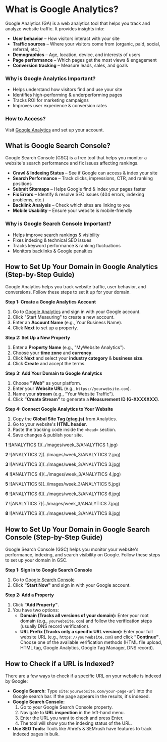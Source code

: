 # What is Google Analytics?

Google Analytics (GA) is a web analytics tool that helps you track and analyze website traffic. It provides insights into:

* **User behavior** – How visitors interact with your site
* **Traffic sources** – Where your visitors come from (organic, paid, social, referral, etc.)
* **Demographics** – Age, location, device, and interests of users
* **Page performance** – Which pages get the most views & engagement
* **Conversion tracking** – Measure leads, sales, and goals

### Why is Google Analytics Important?

* Helps understand how visitors find and use your site
* Identifies high-performing & underperforming pages
* Tracks ROI for marketing campaigns
* Improves user experience & conversion rates

### How to Access?

Visit [Google Analytics](https://analytics.google.com/) and set up your account.

## What is Google Search Console?

Google Search Console (GSC) is a free tool that helps you monitor a website's search performance and fix issues affecting rankings.

* **Crawl & Indexing Status** – See if Google can access & index your site
* **Search Performance** – Track clicks, impressions, CTR, and ranking positions
* **Submit Sitemaps** – Helps Google find & index your pages faster
* **Fix Errors** – Identify & resolve SEO issues (404 errors, indexing problems, etc.)
* **Backlink Analysis** – Check which sites are linking to you
* **Mobile Usability** – Ensure your website is mobile-friendly

### Why is Google Search Console Important?

* Helps improve search rankings & visibility
* Fixes indexing & technical SEO issues
* Tracks keyword performance & ranking fluctuations
* Monitors backlinks & Google penalties

## How to Set Up Your Domain in Google Analytics (Step-by-Step Guide)

Google Analytics helps you track website traffic, user behavior, and conversions. Follow these steps to set it up for your domain.

**Step 1: Create a Google Analytics Account**

1.  Go to [Google Analytics](https://analytics.google.com/) and sign in with your Google account.
2.  Click "Start Measuring" to create a new account.
3.  Enter an **Account Name** (e.g., Your Business Name).
4.  Click **Next** to set up a property.

**Step 2: Set Up a New Property**

1.  Enter a **Property Name** (e.g., "MyWebsite Analytics").
2.  Choose your **time zone** and **currency**.
3.  Click **Next** and select your **industry category** & **business size**.
4.  Click **Create** and accept the terms.

**Step 3: Add Your Domain to Google Analytics**

1.  Choose **"Web"** as your platform.
2.  Enter your **Website URL** (e.g., `https://yourwebsite.com`).
3.  Name your **stream** (e.g., "Your Website Traffic").
4.  Click **"Create Stream"** to generate a **Measurement ID (G-XXXXXXX)**.

**Step 4: Connect Google Analytics to Your Website**

1.  Copy the **Global Site Tag (gtag.js)** from Analytics.
2.  Go to your website's **HTML header**.
3.  Paste the tracking code inside the `<head>` section.
4.  Save changes & publish your site.


**1**
![ANALYTICS 1](../images/week_3/ANALYTICS 1.jpg)

**2**
![ANALYTICS 2](../images/week_3/ANALYTICS 2.jpg)

**3**
![ANALYTICS 3](../images/week_3/ANALYTICS 3.jpg)

**4**
![ANALYTICS 4](../images/week_3/ANALYTICS 4.jpg)

**5**
![ANALYTICS 5](../images/week_3/ANALYTICS 5.jpg)

**6**
![ANALYTICS 6](../images/week_3/ANALYTICS 6.jpg)

**7**
![ANALYTICS 7](../images/week_3/ANALYTICS 7.jpg)

**8**
![ANALYTICS 8](../images/week_3/ANALYTICS 8.jpg)


## How to Set Up Your Domain in Google Search Console (Step-by-Step Guide)

Google Search Console (GSC) helps you monitor your website's performance, indexing, and search visibility on Google. Follow these steps to set up your domain in GSC.

**Step 1: Sign in to Google Search Console**

1.  Go to [Google Search Console](https://search.google.com/search-console/)
2.  Click **"Start Now"** and sign in with your Google account.

**Step 2: Add a Property**

1.  Click **"Add Property"**.
2.  You have two options:
    * **Domain (Tracks all versions of your domain):** Enter your root domain (e.g., `yourwebsite.com`) and follow the verification steps (usually DNS record verification).
    * **URL Prefix (Tracks only a specific URL version):** Enter your full website URL (e.g., `https://yourwebsite.com`) and click **"Continue"**. Choose one of the available verification methods (HTML file upload, HTML tag, Google Analytics, Google Tag Manager, DNS record).

## How to Check if a URL is Indexed?

There are a few ways to check if a specific URL on your website is indexed by Google:

* **Google Search:** Type `site:yourwebsite.com/your-page-url` into the Google search bar. If the page appears in the results, it's indexed.
* **Google Search Console:**
    1.  Go to your Google Search Console property.
    2.  Navigate to **URL inspection** in the left-hand menu.
    3.  Enter the URL you want to check and press Enter.
    4.  The tool will show you the indexing status of the URL.
* **Use SEO Tools:** Tools like Ahrefs & SEMrush have features to track indexed pages in bulk.
